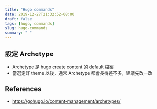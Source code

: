 ```yaml
---
title: "Hugo commands"
date: 2019-12-27T21:32:52+08:00
draft: false
tags: [hugo, commands]
slug: hugo-commands
summary: " "
---
```


## 設定 Archetype

- Archetype 是 hugo create content 的 default 檔案
- 當選定好 theme 以後，通常 Archetype 都會長得差不多，建議先改一改

## References

- <https://gohugo.io/content-management/archetypes/>
